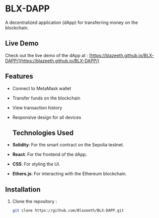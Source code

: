 # BLX-DAPP

A decentralized application (dApp) for transferring money on the blockchain.

## Live Demo

Check out the live demo of the dApp at : [https://blazeeth.github.io/BLX-DAPP/](https://blazeeth.github.io/BLX-DAPP/)

## Features

- Connect to MetaMask wallet
- Transfer funds on the blockchain
- View transaction history
- Responsive design for all devices

  ## Technologies Used

- **Solidity**: For the smart contract on the Sepolia testnet.
- **React**: For the frontend of the dApp.
- **CSS**: For styling the UI.
- **Ethers.js**: For interacting with the Ethereum blockchain.

## Installation

1. Clone the repository :
   ```bash
   git clone https://github.com/Blazeeth/BLX-DAPP.git

